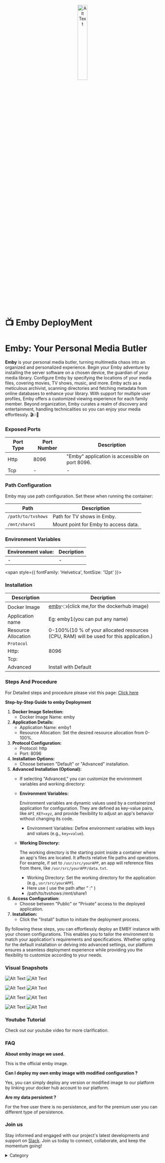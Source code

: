 <p align="center">
  <img src="/img/css.jpg" alt="Alt Text" width="25%"/>
</p> 
<span style={{ fontFamily: 'Georgia', fontSize: '12pt' }}>

# 📺 Emby DeployMent

# Emby: Your Personal Media Butler

**Emby** is your personal media butler, turning multimedia chaos into an organized and personalized experience. Begin your Emby adventure by installing the server software on a chosen device, the guardian of your media library. Configure Emby by specifying the locations of your media files, covering movies, TV shows, music, and more. Emby acts as a meticulous archivist, scanning directories and fetching metadata from online databases to enhance your library. With support for multiple user profiles, Emby offers a customized viewing experience for each family member. Beyond organization, Emby curates a realm of discovery and entertainment, handling technicalities so you can enjoy your media effortlessly. 🎬🎶📸

### Exposed Ports

| Port Type | Port Number | Description                                     |
| --------- | ----------- | ----------------------------------------------- |
| Http      | 8096        | "Emby" application is accessible on port 8096. |
| Tcp       | -           | -             |

### Path Configuration

Emby may use path configuration. Set these when running the container:

| Path                    | Description                           |
| ----------------------- | ------------------------------------- |
| `/path/to/tvshows`      | Path for TV shows in Emby.             |
| `/mnt/share1`           | Mount point for Emby to access data.   |



### Environment Variables


|   **Environment value:**          | Decription                                                                                                               | 
| --------------------- | ------                                                                                                                   | 
|-       |  -                              |

</span>


<span style={{ fontFamily: 'Helvetica', fontSize: '12pt' }}>

### Installation

|  Description          | Decription                                                                                                               | 
| --------------------- | ------                                                                                                                   | 
| Docker Image          |  [emby](https://hub.docker.com/r/emby/embyserver)👈(click me,for the dockerhub image)                                   |
| Application name      |  Eg: emby1(you can put any name)                                                                                        | 
| Resource Allocation   |  0-100%(10 % of your allocated resources (CPU, RAM) will be used for this application.)                                  | 
| `Protocol`            |                                                                                                                          | 
|  Http:                | 8096                                                                                                                      |
|  Tcp:                 |                                                                                                                          | 
|    Advanced           |    Install with Default                                                                                                  |

                                                                     


### Steps And Procedure

For Detailed steps and procedure please vist this page: [Click here](https://techscaleinfinite.github.io/introduction/cloud-float/Steps%20and%20procedure)


**Step-by-Step Guide to emby Deployment**

1. **Docker Image Selection:**
   * Docker Image Name: emby
2. **Application Details:**
   * Application Name: emby1
   * Resource Allocation: Set the desired resource allocation from 0-100%.
3. **Protocol Configuration:**
   * Protocol: http
   * Port: 8096
4. **Installation Options:**
   * Choose between "Default" or "Advanced" installation.
5. **Advanced Installation (Optional):**
   * If selecting "Advanced," you can customize the environment variables and working directory:
   *   **Environment Variables:**

       Environment variables are dynamic values used by a containerized application for configuration. They are defined as key-value pairs, like `API_KEY=xyz`, and provide flexibility to adjust an app's behavior without changing its code.

       * Environment Variables: Define environment variables with keys and values (e.g., `key=value`).
   *   **Working Directory:**

       The working directory is the starting point inside a container where an app's files are located. It affects relative file paths and operations. For example, if set to `/usr/src/yourAPP`, an app will reference files from there, like `/usr/src/yourAPP/data.txt`.

       * Working Directory: Set the working directory for the application (e.g., `usr/src/yourAPP`).
       * Here use ( use the path after   " :"  )
       * /path/to/tvshows:/mnt/share1
6. **Access Configuration:**
   * Choose between "Public" or "Private" access to the deployed application.
7. **Installation:**
   * Click the "Install" button to initiate the deployment process.

By following these steps, you can effortlessly deploy an EMBY instance with your chosen configurations. This enables you to tailor the environment to match your application's requirements and specifications. Whether opting for the default installation or delving into advanced settings, our platform ensures a seamless deployment experience while providing you the flexibility to customize according to your needs.

### Visual Snapshots

![Alt Text](/img/kkki.jpg)
![Alt Text](/img/kkol.jpg)

![Alt Text](/img/mm0.jpg)
![Alt Text](/img/dkfk.jpg)

![Alt Text](/img/fef.jpg)
![Alt Text](/img/m5.jpg)

![Alt Text](/img/bf.jpg)
![Alt Text](/img/lk.jpg)

### Youtube Tutorial&#x20;

Check out our youtube video for more clarification.



### FAQ

**About emby image we used.**

This is the official emby image.

**Can I deploy my own emby image with modified configuration ?**

Yes, you can simply deploy any version or modified image to our platform by linking your docker hub account to our platform.

**Are my data persistent ?**

For the free user there is no persistence, and for the premium user you can different type of persistence.

### Join us

Stay informed and engaged with our project's latest developments and support on [Slack](https://app.slack.com/client/T04QS32JX6E/C04QKEWE146). Join us today to connect, collaborate, and keep the momentum going!&#x20;

<details>

<summary>Category</summary>

Kubernetes, cloud computing, DevOps, cloud services, hosting platform, container orchestration, cloud infrastructure, cloud deployment, cloud management, cloud technology, cloud solutions , media, entertainment, emby

</details>

</span>

